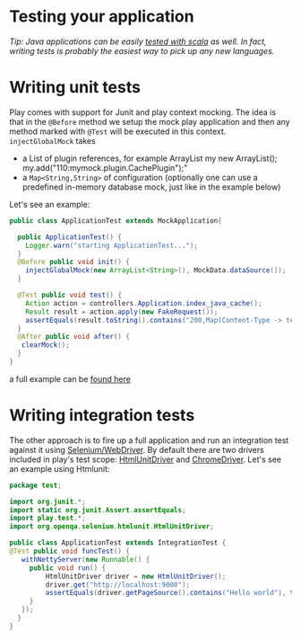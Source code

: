 # Testing your application

_Tip: Java applications can be easily [tested with scala](https://github.com/playframework/Play20/wiki/Scalatest) as well. In fact, writing tests is probably the easiest way to pick up any new languages._

# Writing unit tests
Play comes with support for Junit and play context mocking. The idea is that in the `@Before` method we setup the mock play application and then any method marked with `@Test` will be executed in this context. `injectGlobalMock` takes
- a List of plugin references, for example ArrayList<String> my new ArrayList<String>(); my.add("110:mymock.plugin.CachePlugin");"
- a `Map<String,String>` of configuration (optionally one can use a predefined in-memory database mock, just like in the example below)


Let's see an example:
```java
public class ApplicationTest extends MockApplication{

  public ApplicationTest() {
    Logger.warn("starting ApplicationTest...");
  }
  @Before public void init() {
    injectGlobalMock(new ArrayList<String>(), MockData.dataSource());
  }

  @Test public void test() {
    Action action = controllers.Application.index_java_cache();
    Result result = action.apply(new FakeRequest());
    assertEquals(result.toString().contains("200,Map(Content-Type -> text/html"),true);
  }
  @After public void after() {
   clearMock();
  }
}
```
a full example can be [found here](https://github.com/playframework/Play20/blob/master/framework/integrationtest/test/ApplicationTest.java)

# Writing integration tests

The other approach is to fire up a full application and run an integration test against it using [Selenium/WebDriver](http://seleniumhq.org/docs/03_webdriver.html). By default there are two drivers included in play's test scope: [HtmlUnitDriver](http://seleniumhq.org/docs/03_webdriver.html#htmlunit-driver) and [ChromeDriver](http://code.google.com/p/selenium/wiki/ChromeDriver#Overriding_the_Chrome_binary_location). Let's see an example using Htmlunit:

```java
package test;

import org.junit.*;
import static org.junit.Assert.assertEquals;
import play.test.*;
import org.openqa.selenium.htmlunit.HtmlUnitDriver;

public class ApplicationTest extends IntegrationTest {
@Test public void funcTest() {
   withNettyServer(new Runnable() {
     public void run() {
         HtmlUnitDriver driver = new HtmlUnitDriver();
         driver.get("http://localhost:9000");
         assertEquals(driver.getPageSource().contains("Hello world"), true);
     }
   });
  }
}
```
